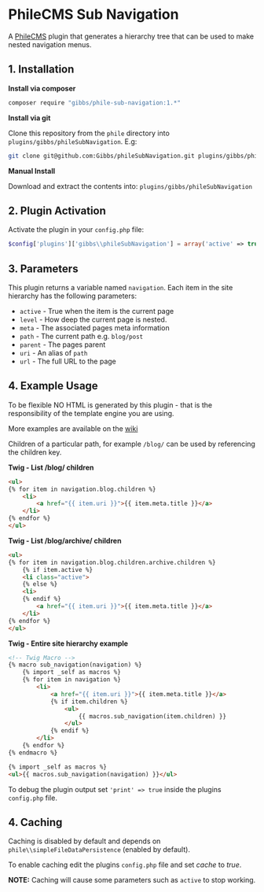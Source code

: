 PhileCMS Sub Navigation
=======================

A [PhileCMS](https://github.com/PhileCMS/Phile) plugin that generates a
hierarchy tree that can be used to make nested navigation menus.

## 1. Installation

**Install via composer**

```bash
composer require "gibbs/phile-sub-navigation:1.*"
```

**Install via git**

Clone this repository from the ```phile``` directory into 
```plugins/gibbs/phileSubNavigation```. E.g:

```bash
git clone git@github.com:Gibbs/phileSubNavigation.git plugins/gibbs/phileSubNavigation
```

**Manual Install**

Download and extract the contents into: ```plugins/gibbs/phileSubNavigation```

## 2. Plugin Activation

Activate the plugin in your ```config.php``` file:

```php
$config['plugins']['gibbs\\phileSubNavigation'] = array('active' => true);
```

## 3. Parameters

This plugin returns a variable named ```navigation```. Each item in the site
hierarchy has the following parameters:

* ```active``` - True when the item is the current page
* ```level``` - How deep the current page is nested.
* ```meta``` - The associated pages meta information
* ```path``` - The current path e.g. ```blog/post```
* ```parent``` - The pages parent
* ```uri``` - An alias of ```path```
* ```url``` - The full URL to the page

## 4. Example Usage

To be flexible NO HTML is generated by this plugin - that is the responsibility 
of the template engine you are using.

More examples are available on the 
[wiki](https://github.com/Gibbs/phileSubNavigation/wiki)

Children of a particular path, for example ```/blog/``` can be used by 
referencing the children key.

**Twig - List /blog/ children**

~~~html
<ul>
{% for item in navigation.blog.children %}
	<li>
		<a href="{{ item.uri }}">{{ item.meta.title }}</a>
	</li>
{% endfor %}
</ul>
~~~

**Twig - List /blog/archive/ children**

~~~html
<ul>
{% for item in navigation.blog.children.archive.children %}
	{% if item.active %}
	<li class="active">
	{% else %}
	<li>
	{% endif %}
		<a href="{{ item.uri }}">{{ item.meta.title }}</a>
	</li>
{% endfor %}
</ul>
~~~

**Twig - Entire site hierarchy example**

~~~html
<!-- Twig Macro -->
{% macro sub_navigation(navigation) %}
	{% import _self as macros %}
	{% for item in navigation %}
		<li>
			<a href="{{ item.uri }}">{{ item.meta.title }}</a>
			{% if item.children %}
				<ul>
					{{ macros.sub_navigation(item.children) }}
				</ul>
			{% endif %}
		</li>
	{% endfor %}
{% endmacro %}

{% import _self as macros %}
<ul>{{ macros.sub_navigation(navigation) }}</ul>
~~~


To debug the plugin output set ```'print' => true``` inside the plugins 
```config.php``` file.

## 4. Caching

Caching is disabled by default and depends on 
```phile\\simpleFileDataPersistence``` (enabled by default).

To enable caching edit the plugins ```config.php``` file and set *cache* to 
*true*.

**NOTE:** Caching will cause some parameters such as ```active``` to stop 
working.
